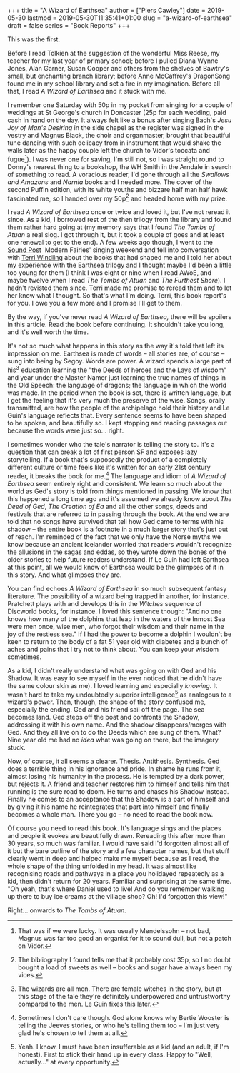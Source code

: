 +++
title = "A Wizard of Earthsea"
author = ["Piers Cawley"]
date = 2019-05-30
lastmod = 2019-05-30T11:35:41+01:00
slug = "a-wizard-of-earthsea"
draft = false
series = "Book Reports"
+++

This was the first.

Before I read Tolkien at the suggestion of the wonderful Miss Reese, my teacher for my last year of primary school; before I pulled Diana Wynne Jones, Alan Garner, Susan Cooper and others from the shelves of Bawtry's small, but enchanting branch library; before Anne McCaffrey's DragonSong found me in my school library and set a fire in my imagination. Before all that, I read _A Wizard of Earthsea_ and it stuck with me.

<!--more-->

I remember one Saturday with 50p in my pocket from singing for a couple of weddings at St George's church in Doncaster (25p for each wedding, paid cash in hand on the day. It always felt like a bonus after singing Bach's _Jesu Joy of Man's Desiring_ in the side chapel as the register was signed in the vestry and Magnus Black, the choir and organmaster, brought that beautiful tune dancing with such delicacy from in instrument that would shake the walls later as the happy couple left the church to Vidor's toccata and fugue[^fn:1]). I was never one for saving, I'm still not, so I was straight round to Donny's nearest thing to a bookshop, the WH Smith in the Arndale in search of something to read. A voracious reader, I'd gone through all the _Swallows and Amazons_ and _Narnia_ books and I needed more. The cover of the second Puffin edition, with its white youths and bizzare half man half hawk fascinated me, so I handed over my 50p[^fn:2] and headed home with my prize.

I read _A Wizard of Earthsea_ once or twice and loved it, but I've not reread it since. As a kid, I borrowed rest of the then trilogy from the library and found them rather hard going at  (my memory says that I found _The Tombs of Atuan_ a real slog. I got through it, but it took a couple of goes and at least one renewal to get to the end). A few weeks ago though, I went to the [Sound Post](https://www.soundpost.org.uk/) 'Modern Fairies' singing weekend and fell into conversation with [Terri Windling](https://terriwindling.com) about the books that had shaped me and I told her about my experience with the Earthsea trilogy and I thought maybe I'd been a little too young for them (I think I was eight or nine when I read AWoE, and maybe twelve when I read _The Tombs of Atuan_ and _The Furthest Shore_). I hadn't revisted them since. Terri made me promise to reread them and to let her know what I thought. So that's what I'm doing. Terri, this book report's for you. I owe you a few more and I promise I'll get to them.

By the way, if you've never read _A Wizard of Earthsea,_ there will be spoilers in this article. Read the book before continuing. It shouldn't take you long, and it's well worth the time.

It's not so much what happens in this story as the way it's told that left its impression on me. Earthsea is made of words – all stories are, of course – sung into being by Segoy. Words are power. A wizard spends a large part of his[^fn:3] education learning the "the Deeds of heroes and the Lays of wisdom" and year under the Master Namer just learning the true names of things in the Old Speech: the language of dragons; the language in which the world was made. In the period when the book is set, there is written language, but I get the feeling that it's very much the preserve of the wise. Songs, orally transmitted, are how the people of the archipelago hold their history and Le Guin's language reflects that. Every sentence seems to have been shaped to be spoken, and beautifully so. I kept stopping and reading passages out because the words were just so... right.

I sometimes wonder who the tale's narrator is telling the story to. It's a question that can break a lot of first person SF and exposes lazy storytelling. If a book that's supposedly the product of a completely different culture or time feels like it's written for an early 21st century reader, it breaks the book for me.[^fn:4] The language and idiom of _A Wizard of Earthsea_ seem entirely right and consistent. We learn so much about the world as Ged's story is told from things mentioned in passing. We know that this happened a long time ago and it's assumed we already know about _The Deed of Ged_, _The Creation of Ea_ and all the other songs, deeds and festivals that are referred to in passing through the book. At the end we are told that no songs have survived that tell how Ged came to terms with his shadow – the entire book is a footnote in a much larger story that's just out of reach. I'm reminded of the fact that we only have the Norse myths we know because an ancient Icelander worried that readers wouldn't recognize the allusions in the sagas and eddas, so they wrote down the bones of the older stories to help future readers understand. If Le Guin had left Earthsea at this point, all we would know of Earthsea would be the glimpses of it in this story. And what glimpses they are.

You can find echoes _A Wizard of Earthsea_ in so much subsequent fantasy literature. The possibility of a wizard being trapped in another, for instance. Pratchett plays with and develops this in the _Witches_ sequence of Discworld books, for instance. I loved this sentence though: "And no one knows how many of the dolphins that leap in the waters of the Inmost Sea were men once, wise men, who forgot their wisdom and their name in the joy of the restless sea." If I had the power to become a dolphin I wouldn't be keen to return to the body of a fat 51 year old with diabetes and a bunch of aches and pains that I try not to think about. You can keep your wisdom sometimes.

As a kid, I didn't really understand what was going on with Ged and his Shadow. It was easy to see myself in the ever noticed that he didn't have the same colour skin as me). I loved learning and especially _knowing_. It wasn't hard to take my undoubtedly superior intelligence[^fn:5] as analogous to a wizard's power. Then, though, the shape of the story confused me, especially the ending. Ged and his friend sail off the page. The sea becomes land. Ged steps off the boat and confronts the Shadow, addressing it with his own name. And the shadow disappears/merges with Ged. And they all live on to do the Deeds which are sung of them. What? Nine year old me had no _idea_ what was going on there, but the imagery stuck.

Now, of course, it all seems a clearer. Thesis. Antithesis. Synthesis. Ged does a terrible thing in his ignorance  and pride. In shame he runs from it, almost losing his humanity in the process. He is tempted by a dark power, but rejects it. A friend and teacher restores him to himself and tells him that running is the sure road to doom. He turns and chases his Shadow instead. Finally he comes to an acceptance that the Shadow is a part of himself and by giving it his name he reintegrates that part into himself and finally becomes a whole man. There you go – no need to read the book now.

Of course you need to read this book. It's language sings and the places and people it evokes are beautifully drawn. Rereading this after more than 30 years, so much was familiar. I would have said I'd forgotten almost all of it but the bare outline of the story and a few character names, but that stuff clearly went in deep and helped make me myself because as I read, the whole shape of the thing unfolded in my head. It was almost like recognising roads and pathways in a place you holidayed repeatedly as a kid, then didn't return for 20 years. Familiar and surprising at the same time. "Oh yeah, that's where Daniel used to live! And do you remember walking up there to buy ice creams at the village shop? Oh! I'd forgotten this view!"

Right... onwards to _The Tombs of Atuan._

[^fn:1]: That was if we were lucky. It was usually Mendelssohn – not bad, Magnus was far too good an organist for it to sound dull, but not a patch on Vidor.
[^fn:2]: The bibliography I found tells me that it probably cost 35p, so I no doubt bought a load of sweets as well – books and sugar have always been my vices.
[^fn:3]: The wizards are all men. There are female witches in the story, but at this stage of the tale they're definitely underpowered and untrustworthy compared to the men. Le Guin fixes this later.
[^fn:4]: Sometimes I don't care though. God alone knows why Bertie Wooster is telling the Jeeves stories, or who he's telling them too – I'm just very glad he's chosen to tell them at all.
[^fn:5]: Yeah. I know. I must have been insufferable as a kid (and an adult, if I'm honest). First to stick their hand up in every class. Happy to "Well, actually..." at every opportunity.
